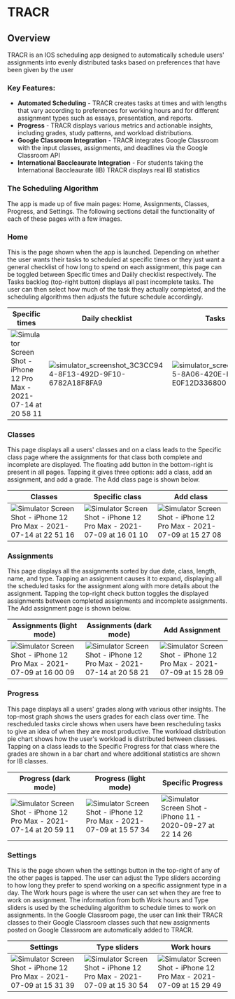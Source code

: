 # TRACR
## Overview

TRACR is an IOS scheduling app designed to automatically schedule users' assignments into evenly distributed tasks based on preferences that have been given by the user

### Key Features:
- **Automated Scheduling** - TRACR creates tasks at times and with lengths that vary according to preferences for working hours and for different assignment types such as essays, presentation, and reports. 
- **Progress** - TRACR displays various metrics and actionable insights, including grades, study patterns, and workload distributions.
- **Google Classroom Integration** - TRACR integrates Google Classroom with the input classes, assignments, and deadlines via the Google Classroom API
- **International Baccleaurate Integration** - For students taking the International Baccleaurate (IB) TRACR displays real IB statistics 

### The Scheduling Algorithm

The app is made up of five main pages: Home, Assignments, Classes, Progress, and Settings. The following sections detail the functionality of each of these pages with a few images.

### Home

This is the page shown when the app is launched. Depending on whether the user wants their tasks to scheduled at specific times or they just want a general checklist of how long to spend on each assignment, this page can be toggled between Specific times and Daiily checklist respectively. The Tasks backlog (top-right button) displays all past incomplete tasks. The user can then select how much of the task they actually completed, and the scheduling algorithms then adjusts the future schedule accordingly. 

|Specific times|Daily checklist|Tasks backlog|
|---|---|---|
|![Simulator Screen Shot - iPhone 12 Pro Max - 2021-07-14 at 20 58 11](https://user-images.githubusercontent.com/46422100/206752337-57e5842c-e572-41b7-9d70-1f3326a71c5e.png)|![simulator_screenshot_3C3CC944-8F13-492D-9F10-6782A18F8FA9](https://user-images.githubusercontent.com/46422100/206752367-aee57588-048e-43b1-98c9-bf24a404b2cd.png)|![simulator_screenshot_ADD47A05-8A06-420E-B144-E0F12D336800](https://user-images.githubusercontent.com/46422100/206752393-0839cb9b-4a37-47c9-b389-68a244409aa4.png)|

### Classes

This page displays all a users' classes and on a class leads to the Specific class page where the assignments for that class both complete and incomplete are displayed. The floating add button in the bottom-right is present in all pages. Tapping it gives three options: add a class, add an assignment, and add a grade. The Add class page is shown below. 

|Classes|Specific class|Add class|
|---|---|---|
|![Simulator Screen Shot - iPhone 12 Pro Max - 2021-07-14 at 22 51 16](https://user-images.githubusercontent.com/46422100/206757622-8154efc4-7316-475e-85e0-9c0b6562473c.png)|![Simulator Screen Shot - iPhone 12 Pro Max - 2021-07-09 at 16 01 10](https://user-images.githubusercontent.com/46422100/206757651-c8457966-e3a5-4dd7-8579-de612799f7ce.png)|![Simulator Screen Shot - iPhone 12 Pro Max - 2021-07-09 at 15 27 08](https://user-images.githubusercontent.com/46422100/206758839-7259454e-f312-4a97-bc16-1f06ec58b8ed.png)|![Uploading Simulator Screen Shot - iPhone 12 Pro Max - 2021-07-09 at 15.27.08.png…]()|

### Assignments

This page displays all the assignments sorted by due date, class, length, name, and type. Tapping an assignment causes it to expand, displaying all the scheduled tasks for the assignment along with more details about the assignment. Tapping the top-right check button toggles the displayed assignments between completed assignments and incomplete assignments. The Add assignment page is shown below.

|Assignments (light mode)|Assignments (dark mode)|Add Assignment|
|---|---|---|
|![Simulator Screen Shot - iPhone 12 Pro Max - 2021-07-09 at 16 00 09](https://user-images.githubusercontent.com/46422100/206762955-703045cc-25ff-4ea1-92ff-e803c6202ae8.png)|![Simulator Screen Shot - iPhone 12 Pro Max - 2021-07-14 at 20 58 21](https://user-images.githubusercontent.com/46422100/206762987-7511d375-6cb1-4b84-932d-018ff8f657c5.png)|![Simulator Screen Shot - iPhone 12 Pro Max - 2021-07-09 at 15 28 09](https://user-images.githubusercontent.com/46422100/206763037-52a8b833-18d2-4fb6-97b9-95172fcd1b6f.png)|

### Progress 

This page displays all a users' grades along with various other insights. The top-most graph shows the users grades for each class over time. The rescheduled tasks circle shows when users have been rescheduling tasks to give an idea of when they are most productive. The workload distribution pie chart shows how the user's workload is distributed between classes. Tapping on a class leads to the Specific Progress for that class where the grades are shown in a bar chart and where additional statistics are shown for IB classes.

|Progress (dark mode)|Progress (light mode)| Specific Progress|
|---|---|---|
|![Simulator Screen Shot - iPhone 12 Pro Max - 2021-07-14 at 20 59 11](https://user-images.githubusercontent.com/46422100/206812527-a8a3c159-e100-452e-804f-3899f1d02fb3.png)|![Simulator Screen Shot - iPhone 12 Pro Max - 2021-07-09 at 15 57 34](https://user-images.githubusercontent.com/46422100/206812549-dbfb98b1-ec90-4558-9cce-dfb2f6e8e9bf.png)|![Simulator Screen Shot - iPhone 11 - 2020-09-27 at 22 14 26](https://user-images.githubusercontent.com/46422100/206813474-8981ad26-d27c-4b1a-a49d-abfd52c527f1.png)|

### Settings

This is the page shown when the settings button in the top-right of any of the other pages is tapped. The user can adjust the Type sliders according to how long they prefer to spend working on a specific assignment type in a day. The Work hours page is where the user can set when they are free to work on assignment. The information from both Work hours and Type sliders is used by the scheduling algorithm to schedule times to work on assignments. In the Google Classroom page, the user can link their TRACR classes to their Google Classroom classes such that new assignments posted on Google Classroom are automatically added to TRACR.

|Settings|Type sliders|Work hours|
|---|---|---|
|![Simulator Screen Shot - iPhone 12 Pro Max - 2021-07-09 at 15 31 39](https://user-images.githubusercontent.com/46422100/206813340-3638a276-4d3c-4419-b9e1-8b86a9824829.png)|![Simulator Screen Shot - iPhone 12 Pro Max - 2021-07-09 at 15 30 54](https://user-images.githubusercontent.com/46422100/206813360-0b614b73-3007-4aee-aa23-339affdca27e.png)|![Simulator Screen Shot - iPhone 12 Pro Max - 2021-07-09 at 15 29 49](https://user-images.githubusercontent.com/46422100/206813386-867962ab-9109-4eb3-8059-d812e278320d.png)|
